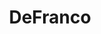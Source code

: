 ---
title: DeFranco
crosslinks:
- autotldr
- youtubefactsbot
- videos
- youtubot
- u_imguralbumbot
- news
- livven
- anti_gif_bot
- The_Donald
- SquaredCircle
- Republican
- technology
- OutOfTheLoop
- KotakuInAction
- IAmA
- SubredditDrama
- hindsightIn2020
- raisedbynarcissists
- xkcd
- conspiracy
---